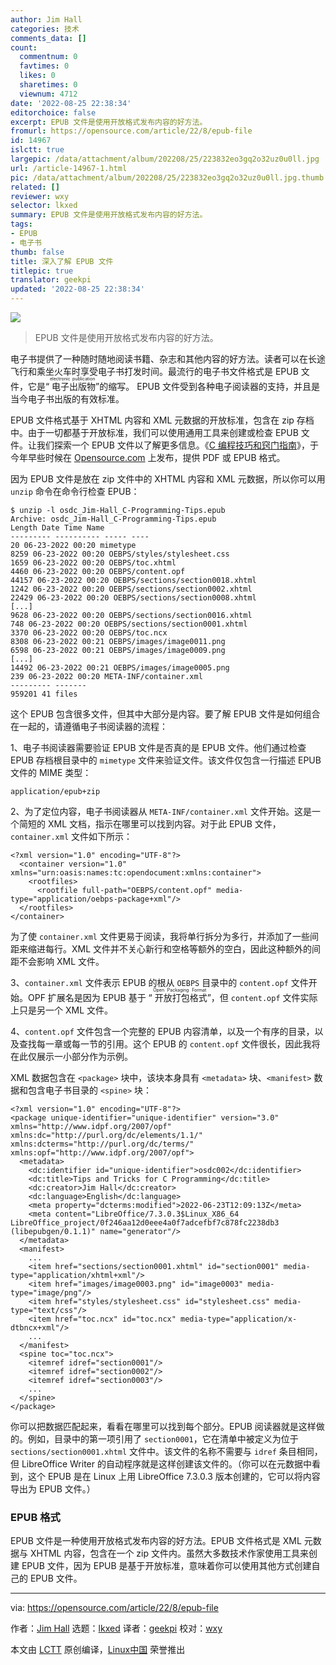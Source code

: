 ```yaml
---
author: Jim Hall
categories: 技术
comments_data: []
count:
  commentnum: 0
  favtimes: 0
  likes: 0
  sharetimes: 0
  viewnum: 4712
date: '2022-08-25 22:38:34'
editorchoice: false
excerpt: EPUB 文件是使用开放格式发布内容的好方法。
fromurl: https://opensource.com/article/22/8/epub-file
id: 14967
islctt: true
largepic: /data/attachment/album/202208/25/223832eo3gq2o32uz0u0ll.jpg
url: /article-14967-1.html
pic: /data/attachment/album/202208/25/223832eo3gq2o32uz0u0ll.jpg.thumb.jpg
related: []
reviewer: wxy
selector: lkxed
summary: EPUB 文件是使用开放格式发布内容的好方法。
tags:
- EPUB
- 电子书
thumb: false
title: 深入了解 EPUB 文件
titlepic: true
translator: geekpi
updated: '2022-08-25 22:38:34'
---
```


![](/data/attachment/album/202208/25/223832eo3gq2o32uz0u0ll.jpg)



> 
> EPUB 文件是使用开放格式发布内容的好方法。
> 
> 
> 


电子书提供了一种随时随地阅读书籍、杂志和其他内容的好方法。读者可以在长途飞行和乘坐火车时享受电子书打发时间。最流行的电子书文件格式是 EPUB 文件，它是“<ruby> 电子出版物 <rt>  electronic publication </rt></ruby>”的缩写。 EPUB 文件受到各种电子阅读器的支持，并且是当今电子书出版的有效标准。


EPUB 文件格式基于 XHTML 内容和 XML 元数据的开放标准，包含在 zip 存档中。由于一切都基于开放标准，我们可以使用通用工具来创建或检查 EPUB 文件。让我们探索一个 EPUB 文件以了解更多信息。《[C 编程技巧和窍门指南](https://opensource.com/downloads/guide-c-programming)》，于今年早些时候在 [Opensource.com](http://Opensource.com) 上发布，提供 PDF 或 EPUB 格式。


因为 EPUB 文件是放在 zip 文件中的 XHTML 内容和 XML 元数据，所以你可以用 `unzip` 命令在命令行检查 EPUB：



```
$ unzip -l osdc_Jim-Hall_C-Programming-Tips.epub 
Archive: osdc_Jim-Hall_C-Programming-Tips.epub
Length Date Time Name
--------- ---------- ----- ----
20 06-23-2022 00:20 mimetype
8259 06-23-2022 00:20 OEBPS/styles/stylesheet.css
1659 06-23-2022 00:20 OEBPS/toc.xhtml
4460 06-23-2022 00:20 OEBPS/content.opf
44157 06-23-2022 00:20 OEBPS/sections/section0018.xhtml
1242 06-23-2022 00:20 OEBPS/sections/section0002.xhtml
22429 06-23-2022 00:20 OEBPS/sections/section0008.xhtml
[...]
9628 06-23-2022 00:20 OEBPS/sections/section0016.xhtml
748 06-23-2022 00:20 OEBPS/sections/section0001.xhtml
3370 06-23-2022 00:20 OEBPS/toc.ncx
8308 06-23-2022 00:21 OEBPS/images/image0011.png
6598 06-23-2022 00:21 OEBPS/images/image0009.png
[...]
14492 06-23-2022 00:21 OEBPS/images/image0005.png
239 06-23-2022 00:20 META-INF/container.xml
--------- -------
959201 41 files

```

这个 EPUB 包含很多文件，但其中大部分是内容。要了解 EPUB 文件是如何组合在一起的，请遵循电子书阅读器的流程：


1、电子书阅读器需要验证 EPUB 文件是否真的是 EPUB 文件。他们通过检查 EPUB 存档根目录中的 `mimetype` 文件来验证文件。该文件仅包含一行描述 EPUB 文件的 MIME 类型：



```
application/epub+zip

```

2、为了定位内容，电子书阅读器从 `META-INF/container.xml` 文件开始。这是一个简短的 XML 文档，指示在哪里可以找到内容。对于此 EPUB 文件，`container.xml` 文件如下所示：



```
<?xml version="1.0" encoding="UTF-8"?>
  <container version="1.0" xmlns="urn:oasis:names:tc:opendocument:xmlns:container">
    <rootfiles>
      <rootfile full-path="OEBPS/content.opf" media-type="application/oebps-package+xml"/>
  </rootfiles>
</container>

```

为了使 `container.xml` 文件更易于阅读，我将单行拆分为多行，并添加了一些间距来缩进每行。XML 文件并不关心新行和空格等额外的空白，因此这种额外的间距不会影响 XML 文件。


3、`container.xml` 文件表示 EPUB 的根从 `OEBPS` 目录中的 `content.opf` 文件开始。OPF 扩展名是因为 EPUB 基于 “<ruby> 开放打包格式 <rt>  Open Packaging Format </rt></ruby>”，但 `content.opf` 文件实际上只是另一个 XML 文件。


4、`content.opf` 文件包含一个完整的 EPUB 内容清单，以及一个有序的目录，以及查找每一章或每一节的引用。这个 EPUB 的 `content.opf` 文件很长，因此我将在此仅展示一小部分作为示例。


XML 数据包含在 `<package>` 块中，该块本身具有 `<metadata>` 块、`<manifest>` 数据和包含电子书目录的 `<spine>` 块：



```
<?xml version="1.0" encoding="UTF-8"?>
<package unique-identifier="unique-identifier" version="3.0" xmlns="http://www.idpf.org/2007/opf" xmlns:dc="http://purl.org/dc/elements/1.1/" xmlns:dcterms="http://purl.org/dc/terms/" xmlns:opf="http://www.idpf.org/2007/opf">
  <metadata>
    <dc:identifier id="unique-identifier">osdc002</dc:identifier>
    <dc:title>Tips and Tricks for C Programming</dc:title>
    <dc:creator>Jim Hall</dc:creator>
    <dc:language>English</dc:language>
    <meta property="dcterms:modified">2022-06-23T12:09:13Z</meta>
    <meta content="LibreOffice/7.3.0.3$Linux_X86_64 LibreOffice_project/0f246aa12d0eee4a0f7adcefbf7c878fc2238db3 (libepubgen/0.1.1)" name="generator"/>
  </metadata>
  <manifest>
    ...
    <item href="sections/section0001.xhtml" id="section0001" media-type="application/xhtml+xml"/>
    <item href="images/image0003.png" id="image0003" media-type="image/png"/>
    <item href="styles/stylesheet.css" id="stylesheet.css" media-type="text/css"/>
    <item href="toc.ncx" id="toc.ncx" media-type="application/x-dtbncx+xml"/>
    ...
  </manifest>
  <spine toc="toc.ncx">
    <itemref idref="section0001"/>
    <itemref idref="section0002"/>
    <itemref idref="section0003"/>
    ...
  </spine>
</package>

```

你可以把数据匹配起来，看看在哪里可以找到每个部分。EPUB 阅读器就是这样做的。例如，目录中的第一项引用了 `section0001`，它在清单中被定义为位于 `sections/section0001.xhtml` 文件中。该文件的名称不需要与 `idref` 条目相同，但 LibreOffice Writer 的自动程序就是这样创建该文件的。（你可以在元数据中看到，这个 EPUB 是在 Linux 上用 LibreOffice 7.3.0.3 版本创建的，它可以将内容导出为 EPUB 文件。）


### EPUB 格式


EPUB 文件是一种使用开放格式发布内容的好方法。EPUB 文件格式是 XML 元数据与 XHTML 内容，包含在一个 zip 文件内。虽然大多数技术作家使用工具来创建 EPUB 文件，因为 EPUB 是基于开放标准，意味着你可以使用其他方式创建自己的 EPUB 文件。




---


via: <https://opensource.com/article/22/8/epub-file>


作者：[Jim Hall](https://opensource.com/users/jim-hall) 选题：[lkxed](https://github.com/lkxed) 译者：[geekpi](https://github.com/geekpi) 校对：[wxy](https://github.com/wxy)


本文由 [LCTT](https://github.com/LCTT/TranslateProject) 原创编译，[Linux中国](https://linux.cn/) 荣誉推出